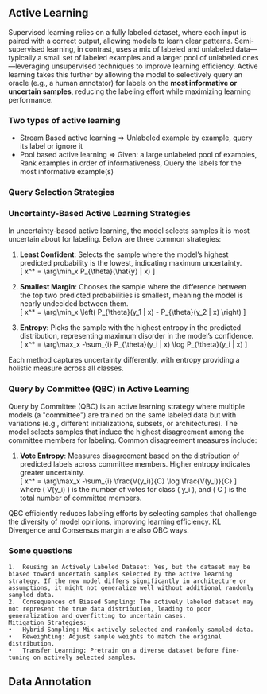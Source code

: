 ## Active Learning 

Supervised learning relies on a fully labeled dataset, where each input is paired with a correct output, allowing models to learn clear patterns. Semi-supervised learning, in contrast, uses a mix of labeled and unlabeled data—typically a small set of labeled examples and a larger pool of unlabeled ones—leveraging unsupervised techniques to improve learning efficiency. Active learning takes this further by allowing the model to selectively query an oracle (e.g., a human annotator) for labels on the **most informative or uncertain samples**, reducing the labeling effort while maximizing learning performance.

### Two types of active learning 

- Stream Based active learning => Unlabeled example by example, query its label or ignore it
- Pool based active learning => Given: a large unlabeled pool of
examples, Rank examples in order of informativeness, Query the labels for the most informative example(s)

### Query Selection Strategies 

### Uncertainty-Based Active Learning Strategies  

In uncertainty-based active learning, the model selects samples it is most uncertain about for labeling. Below are three common strategies:  

1. **Least Confident**: Selects the sample where the model’s highest predicted probability is the lowest, indicating maximum uncertainty.  
   \[
   x^* = \arg\min_x P_{\theta}(\hat{y} | x)
   \]  

2. **Smallest Margin**: Chooses the sample where the difference between the top two predicted probabilities is smallest, meaning the model is nearly undecided between them.  
   \[
   x^* = \arg\min_x \left( P_{\theta}(y_1 | x) - P_{\theta}(y_2 | x) \right)
   \]  

3. **Entropy**: Picks the sample with the highest entropy in the predicted distribution, representing maximum disorder in the model’s confidence.  
   \[
   x^* = \arg\max_x -\sum_{i} P_{\theta}(y_i | x) \log P_{\theta}(y_i | x)
   \]  

Each method captures uncertainty differently, with entropy providing a holistic measure across all classes.

### Query by Committee (QBC) in Active Learning  

Query by Committee (QBC) is an active learning strategy where multiple models (a "committee") are trained on the same labeled data but with variations (e.g., different initializations, subsets, or architectures). The model selects samples that induce the highest disagreement among the committee members for labeling. Common disagreement measures include:  

1. **Vote Entropy**: Measures disagreement based on the distribution of predicted labels across committee members. Higher entropy indicates greater uncertainty.  
   \[
   x^* = \arg\max_x -\sum_{i} \frac{V(y_i)}{C} \log \frac{V(y_i)}{C}
   \]  
   where \( V(y_i) \) is the number of votes for class \( y_i \), and \( C \) is the total number of committee members.  


QBC efficiently reduces labeling efforts by selecting samples that challenge the diversity of model opinions, improving learning efficiency.
KL Divergence and Consensus margin are also QBC ways. 

### Some questions 
	1.	Reusing an Actively Labeled Dataset: Yes, but the dataset may be biased toward uncertain samples selected by the active learning strategy. If the new model differs significantly in architecture or assumptions, it might not generalize well without additional randomly sampled data.
	2.	Consequences of Biased Sampling: The actively labeled dataset may not represent the true data distribution, leading to poor generalization and overfitting to uncertain cases.
    Mitigation Strategies:
	•	Hybrid Sampling: Mix actively selected and randomly sampled data.
	•	Reweighting: Adjust sample weights to match the original distribution.
	•	Transfer Learning: Pretrain on a diverse dataset before fine-tuning on actively selected samples.

## Data Annotation 

